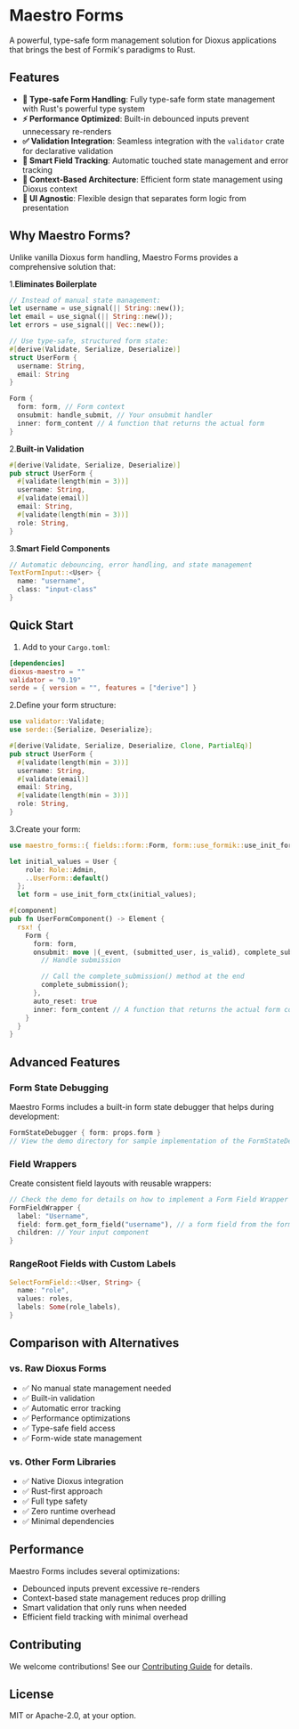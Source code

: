 # Maestro Forms

A powerful, type-safe form management solution for Dioxus applications that brings the best of Formik's paradigms to Rust.

## Features

- **🦀 Type-safe Form Handling**: Fully type-safe form state management with Rust's powerful type system
- **⚡ Performance Optimized**: Built-in debounced inputs prevent unnecessary re-renders
- **✅ Validation Integration**: Seamless integration with the `validator` crate for declarative validation
- **🔄 Smart Field Tracking**: Automatic touched state management and error tracking
- **🎯 Context-Based Architecture**: Efficient form state management using Dioxus context
- **🎨 UI Agnostic**: Flexible design that separates form logic from presentation

## Why Maestro Forms?

Unlike vanilla Dioxus form handling, Maestro Forms provides a comprehensive solution that:

1.**Eliminates Boilerplate**

```rust
// Instead of manual state management:
let username = use_signal(|| String::new());
let email = use_signal(|| String::new());
let errors = use_signal(|| Vec::new());

// Use type-safe, structured form state:
#[derive(Validate, Serialize, Deserialize)]
struct UserForm {
  username: String,
  email: String
}

Form {
  form: form, // Form context
  onsubmit: handle_submit, // Your onsubmit handler
  inner: form_content // A function that returns the actual form
}
```

2.**Built-in Validation**

```rust
#[derive(Validate, Serialize, Deserialize)]
pub struct UserForm {
  #[validate(length(min = 3))]
  username: String,
  #[validate(email)]
  email: String,
  #[validate(length(min = 3))]
  role: String,
}
```

3.**Smart Field Components**

```rust
// Automatic debouncing, error handling, and state management
TextFormInput::<User> {
  name: "username",
  class: "input-class"
}
```

## Quick Start

1. Add to your `Cargo.toml`:

```toml
[dependencies]
dioxus-maestro = ""
validator = "0.19"
serde = { version = "", features = ["derive"] }
```

2.Define your form structure:

```rust
use validator::Validate;
use serde::{Serialize, Deserialize};

#[derive(Validate, Serialize, Deserialize, Clone, PartialEq)]
pub struct UserForm {
  #[validate(length(min = 3))]
  username: String,
  #[validate(email)]
  email: String,
  #[validate(length(min = 3))]
  role: String,
}
```

3.Create your form:

```rust
use maestro_forms::{ fields::form::Form, form::use_formik::use_init_form_ctx };

let initial_values = User {
    role: Role::Admin,
    ..UserForm::default()
  };
  let form = use_init_form_ctx(initial_values);

#[component]
pub fn UserFormComponent() -> Element {
  rsx! {
    Form {
      form: form,
      onsubmit: move |(_event, (submitted_user, is_valid), complete_submission): (FormEvent, FormResult<User>, Box<dyn FnOnce()>)| {
        // Handle submission

        // Call the complete_submission() method at the end
        complete_submission();
      },
      auto_reset: true
      inner: form_content // A function that returns the actual form component
    }
  }
}
```

## Advanced Features

### Form State Debugging

Maestro Forms includes a built-in form state debugger that helps during development:

```rust
FormStateDebugger { form: props.form }
// View the demo directory for sample implementation of the FormStateDebugger
```

### Field Wrappers

Create consistent field layouts with reusable wrappers:

```rust
// Check the demo for details on how to implement a Form Field Wrapper
FormFieldWrapper {
  label: "Username",
  field: form.get_form_field("username"), // a form field from the form context
  children: // Your input component
}
```

### RangeRoot Fields with Custom Labels

```rust
SelectFormField::<User, String> {
  name: "role",
  values: roles,
  labels: Some(role_labels),
}
```

## Comparison with Alternatives

### vs. Raw Dioxus Forms

- ✅ No manual state management needed
- ✅ Built-in validation
- ✅ Automatic error tracking
- ✅ Performance optimizations
- ✅ Type-safe field access
- ✅ Form-wide state management

### vs. Other Form Libraries

- ✅ Native Dioxus integration
- ✅ Rust-first approach
- ✅ Full type safety
- ✅ Zero runtime overhead
- ✅ Minimal dependencies

## Performance

Maestro Forms includes several optimizations:

- Debounced inputs prevent excessive re-renders
- Context-based state management reduces prop drilling
- Smart validation that only runs when needed
- Efficient field tracking with minimal overhead

## Contributing

We welcome contributions! See our [Contributing Guide](CONTRIBUTING.md) for details.

## License

MIT or Apache-2.0, at your option.

